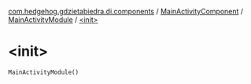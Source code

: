 [com.hedgehog.gdzietabiedra.di.components](../../index.md) / [MainActivityComponent](../index.md) / [MainActivityModule](index.md) / [&lt;init&gt;](./-init-.md)

# &lt;init&gt;

`MainActivityModule()`